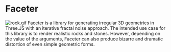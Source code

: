 # Faceter
![rock.gif](rock.gif)
Faceter is a library for generating irregular 3D geometries in Three.JS with an iterative fractal noise approach. The intended use case for this library is to render realistic rocks and stones. However, depending on the value of the arguments, Faceter can also produce bizarre and dramatic distortion of even simple geometric forms.
